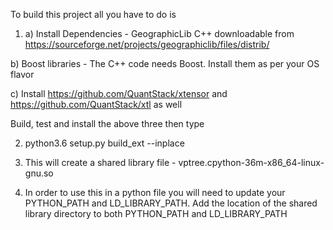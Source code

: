 To build this project all you have to do is 

1) a) Install Dependencies - GeographicLib C++ downloadable from https://sourceforge.net/projects/geographiclib/files/distrib/

b) Boost libraries - The C++ code needs Boost. Install them as per your OS flavor

c) Install https://github.com/QuantStack/xtensor and https://github.com/QuantStack/xtl as well

Build, test and install the above three then type

2) python3.6 setup.py build_ext --inplace

3) This will create a shared library file - vptree.cpython-36m-x86_64-linux-gnu.so

4) In order to use this in a python file you will need to update your PYTHON_PATH and LD_LIBRARY_PATH. Add the location of the shared library directory to both PYTHON_PATH and LD_LIBRARY_PATH
